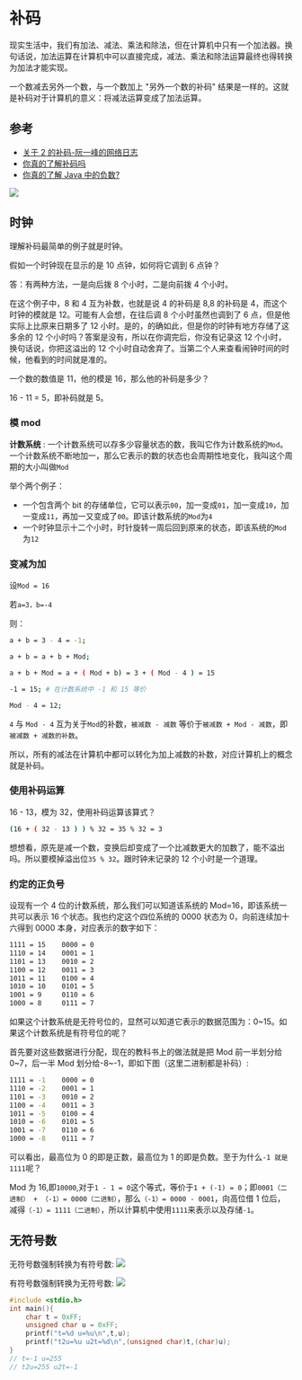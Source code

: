 # 补码

现实生活中，我们有加法、减法、乘法和除法，但在计算机中只有一个加法器。换句话说，加法运算在计算机中可以直接完成，减法、乘法和除法运算最终也得转换为加法才能实现。

一个数减去另外一个数，与一个数加上 "另外一个数的补码" 结果是一样的。这就是补码对于计算机的意义：将减法运算变成了加法运算。

## 参考

- [关于 2 的补码-阮一峰的网络日志](http://www.ruanyifeng.com/blog/2009/08/twos_complement.html)
- [你真的了解补码吗](https://www.jianshu.com/p/3004e5999be4)
- [你真的了解 Java 中的负数?](https://my.oschina.net/joymufeng/blog/139952)

![](https://i.loli.net/2019/03/12/5c8790a19e0b0.png)

## 时钟

理解补码最简单的例子就是时钟。

假如一个时钟现在显示的是 10 点钟，如何将它调到 6 点钟？

答：有两种方法，一是向后拨 8 个小时，二是向前拨 4 个小时。

在这个例子中，8 和 4 互为补数，也就是说 4 的补码是 8,8 的补码是 4，而这个时钟的模就是 12。可能有人会想，在往后调 8 个小时虽然也调到了 6 点，但是他实际上比原来日期多了 12 小时。是的，的确如此，但是你的时钟有地方存储了这多余的 12 个小时吗？答案是没有，所以在你调完后，你没有记录这 12 个小时，换句话说，你把这溢出的 12 个小时自动舍弃了。当第二个人来查看闹钟时间的时候，他看到的时间就是准的。

一个数的数值是 11，他的模是 16，那么他的补码是多少？

16 - 11 = 5，即补码就是 5。

### 模 mod

**计数系统** : 一个计数系统可以存多少容量状态的数，我叫它作为计数系统的`Mod`。一个计数系统不断地加一，那么它表示的数的状态也会周期性地变化，我叫这个周期的大小叫做`Mod`

举个两个例子：

- 一个包含两个 bit 的存储单位，它可以表示`00`，加一变成`01`，加一变成`10`，加一变成`11`，再加一又变成了`00`。即该计数系统的`Mod`为`4`
- 一个时钟显示十二个小时，时针旋转一周后回到原来的状态，即该系统的`Mod`为`12`

### 变减为加

设`Mod = 16`

若`a=3，b=-4`

则：

```bash
a + b = 3 - 4 = -1;

a + b = a + b + Mod;

a + b + Mod = a + ( Mod + b) = 3 + ( Mod - 4 ) = 15

-1 = 15; # 在计数系统中 -1 和 15 等价

Mod - 4 = 12;
```

`4` 与 `Mod - 4` 互为关于`Mod`的补数，`被减数 - 减数` 等价于`被减数 + Mod - 减数`，即 `被减数 + 减数的补数`。

所以，所有的减法在计算机中都可以转化为加上减数的补数，对应计算机上的概念就是补码。

### 使用补码运算

16 - 13，模为 32，使用补码运算该算式？

```bash
(16 + ( 32 - 13 ) ) % 32 = 35 % 32 = 3
```

想想看，原先是减一个数，变换后却变成了一个比减数更大的加数了，能不溢出吗。所以要模掉溢出位`35 % 32`。跟时钟未记录的 12 个小时是一个道理。

### 约定的正负号

设现有一个 4 位的计数系统，那么我们可以知道该系统的 Mod=16，即该系统一共可以表示 16 个状态。我也约定这个四位系统的 0000 状态为 0，向前连续加十六得到 0000 本身，对应表示的数字如下：

```bash
1111 = 15    0000 = 0
1110 = 14    0001 = 1
1101 = 13    0010 = 2
1100 = 12    0011 = 3
1011 = 11    0100 = 4
1010 = 10    0101 = 5
1001 = 9     0110 = 6
1000 = 8     0111 = 7
```

如果这个计数系统是无符号位的，显然可以知道它表示的数据范围为：0~15。如果这个计数系统是有符号位的呢？

首先要对这些数据进行分配，现在的教科书上的做法就是把 Mod 前一半划分给 0~7，后一半 Mod 划分给-8~-1，即如下图（这里二进制都是补码）:

```bash
1111 = -1    0000 = 0
1110 = -2    0001 = 1
1101 = -3    0010 = 2
1100 = -4    0011 = 3
1011 = -5    0100 = 4
1010 = -6    0101 = 5
1001 = -7    0110 = 6
1000 = -8    0111 = 7
```

可以看出，最高位为 0 的即是正数，最高位为 1 的即是负数。至于为什么`-1 就是 1111`呢？

Mod 为 16,即`10000`,对于`1 - 1 = 0`这个等式，等价于`1 + (-1) = 0`；即`0001（二进制） + （-1）= 0000（二进制）`，那么`（-1）= 0000 - 0001`，向高位借 1 位后，减得`（-1）= 1111（二进制）`，所以计算机中使用`1111`来表示以及存储`-1`。

## 无符号数

无符号数强制转换为有符号数:
![](https://i.loli.net/2019/03/12/5c8790a17b6aa.jpg)

有符号数强制转换为无符号数:
![](https://i.loli.net/2019/03/12/5c8790a187bc7.jpg)

```c
#include <stdio.h>
int main(){
    char t = 0xFF;
    unsigned char u = 0xFF;
    printf("t=%d u=%u\n",t,u);
    printf("t2u=%u u2t=%d\n",(unsigned char)t,(char)u);
}
// t=-1 u=255
// t2u=255 u2t=-1
```
